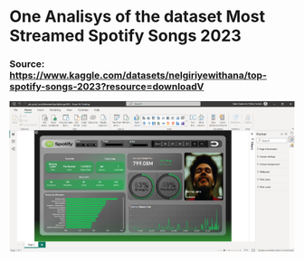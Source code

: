 # One Analisys of the  dataset Most Streamed Spotify Songs 2023 

### Source: https://www.kaggle.com/datasets/nelgiriyewithana/top-spotify-songs-2023?resource=downloadV



![alt text](image.png)